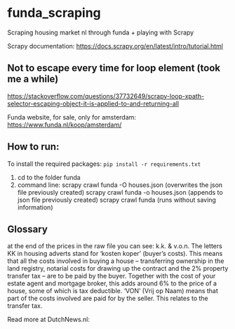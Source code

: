 # funda_scraping
Scraping housing market nl through funda + playing with Scrapy


Scrapy documentation: 
https://docs.scrapy.org/en/latest/intro/tutorial.html

## Not to escape every time for loop element (took me a while)
https://stackoverflow.com/questions/37732649/scrapy-loop-xpath-selector-escaping-object-it-is-applied-to-and-returning-all

Funda website, for sale, only for amsterdam: https://www.funda.nl/koop/amsterdam/


## How to run:
To install the required packages:
`pip install -r requirements.txt`
1. cd to the folder funda
2. command line: scrapy crawl funda -O houses.json   (overwrites the json file previously created)
   scrapy crawl funda -o houses.json                 (appends to json file previously created)
   scrapy crawl funda                                (runs without saving information)

## Glossary
at the end of the prices in the raw file you can see:
k.k. & v.o.n.
The letters KK in housing adverts stand for ‘kosten koper’ (buyer’s costs). This means that all the costs involved in buying a house –  transferring ownership in the land registry, notarial costs for drawing up the contract and the 2% property transfer tax – are to be paid by the buyer. Together with the cost of your estate agent and mortgage broker, this adds around 6% to the price of a house, some of which is tax deductible. ‘VON’ (Vrij op Naam)  means that part of the costs involved are paid for by the seller. This relates to the transfer tax.

Read more at DutchNews.nl: